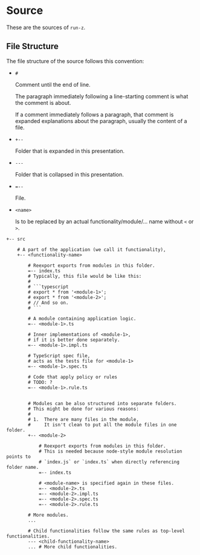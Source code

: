 # Source

These are the sources of `run-z`.

## File Structure

The file structure of the source follows this convention:

-   `#`

    Comment until the end of line.

    The paragraph immediately following a line-starting comment
    is what the comment is about.

    If a comment immediately follows a paragraph,
    that comment is expanded explanations about the paragraph,
    usually the content of a file.

-   `+--`

    Folder that is expanded in this presentation.

-   `---`

    Folder that is collapsed in this presentation.

-   `=--`

    File.

-   `<name>`

    Is to be replaced by an actual functionality/module/... name without `<` or `>`.

```text
+-- src

    # A part of the application (we call it functionality),
    +-- <functionality-name>

        # Reexport exports from modules in this folder.
        =-- index.ts
        # Typically, this file would be like this:
        #
        # ```typescript
        # export * from '<module-1>';
        # export * from '<module-2>';
        # // And so on.
        # ```

        # A module containing application logic.
        =-- <module-1>.ts
        
        # Inner implementations of <module-1>,
        # if it is better done separately.
        =-- <module-1>.impl.ts

        # TypeScript spec file,
        # acts as the tests file for <module-1>
        =-- <module-1>.spec.ts

        # Code that apply policy or rules
        # TODO: ?
        =-- <module-1>.rule.ts


        # Modules can be also structured into separate folders.
        # This might be done for various reasons:
        #
        # 1.  There are many files in the module,
        #     It isn't clean to put all the module files in one folder.
        +-- <module-2>

            # Reexport exports from modules in this folder.
            # This is needed because node-style module resolution points to
            # `index.js` or `index.ts` when directly referencing folder name.
            =-- index.ts

            # <module-name> is specified again in these files.
            =-- <module-2>.ts
            =-- <module-2>.impl.ts
            =-- <module-2>.spec.ts
            =-- <module-2>.rule.ts

        # More modules.
        ...

        # Child functionalities follow the same rules as top-level functionalities.
        --- <child-functionality-name>
        ... # More child functionalities.
```
